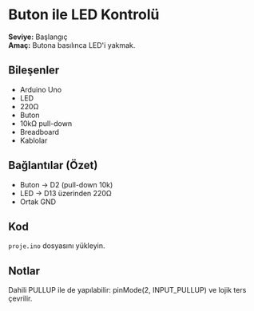 
# Buton ile LED Kontrolü

**Seviye:** Başlangıç  
**Amaç:** Butona basılınca LED'i yakmak.

## Bileşenler
- Arduino Uno
- LED
- 220Ω
- Buton
- 10kΩ pull-down
- Breadboard
- Kablolar



## Bağlantılar (Özet)
- Buton -> D2 (pull-down 10k)
- LED -> D13 üzerinden 220Ω
- Ortak GND

## Kod
`proje.ino` dosyasını yükleyin.

## Notlar
Dahili PULLUP ile de yapılabilir: pinMode(2, INPUT_PULLUP) ve lojik ters çevrilir.
